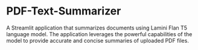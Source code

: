 # PDF-Text-Summarizer
A Streamlit application that summarizes documents using Lamini Flan T5 language model.
The application leverages the powerful capabilities of the model to provide accurate and concise summaries of uploaded PDF files.
